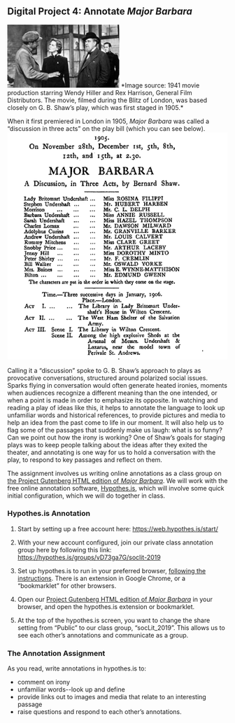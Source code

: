 ## Digital Project 4: Annotate *Major Barbara*

<img src="barbaraDialogue.jpg" alt="Major Barbara in conversation with Bill Walker and Andrew Undershaft" id="mbd"/>
*Image source: 1941 movie production starring Wendy Hiller and Rex Harrison, General Film Distributors. The movie, filmed during the Blitz of London, was based closely on G. B. Shaw’s play, which was first staged in 1905.*

When it first premiered in London in 1905, *Major Barbara* was called a “discussion in three acts” on the play bill (which you can see below).
<img src="MB1905PlayBill.png" alt="December 1905 Play Bill for Major Barbara" id="mbpb"/>

Calling it a “discussion” spoke to G. B. Shaw’s approach to plays as provocative conversations, structured around polarized social issues. Sparks flying in conversation would often generate heated ironies, moments when audiences recognize a different meaning than the one intended, or when a point is made in order to emphasize its opposite. In watching and reading a play of ideas like this, it helps to annotate the language to look up unfamiliar words and historical references, to provide pictures and media to help an idea from the past come to life in our moment. It will also help us to flag some of the passages that suddenly make us laugh: what is so funny? Can we point out how the irony is working? One of Shaw’s goals for staging plays was to keep people talking about the ideas after they exited the theater, and annotating is one way for us to hold a conversation with the play, to respond to key passages and reflect on them. 

The assignment involves us writing online annotations as a class group on [the Project Gutenberg HTML edition of *Major Barbara*](https://www.gutenberg.org/files/3790/3790-h/3790-h.htm). We will work with the free online annotation software, [Hypothes.is](https://web.hypothes.is/), which will involve some quick initial configuration, which we will do together in class.

### Hypothes.is Annotation 
1. Start by setting up a free account here: https://web.hypothes.is/start/

2. With your new account configured, join our private class annotation group here by following this link:  <https://hypothes.is/groups/vD73ga7G/soclit-2019>
3. Set up hypothes.is to run in your preferred browser, [following the instructions](https://web.hypothes.is/start/). There is an extension in Google Chrome, or a “bookmarklet” for other browsers.

4. Open our [Project Gutenberg HTML edition of *Major Barbara*](https://www.gutenberg.org/files/3790/3790-h/3790-h.htm) in your browser, and open the hypothes.is extension or bookmarklet.
5. At the top of the hypothes.is screen, you want to change the share setting from “Public” to our class group, “socLit_2019”. This allows us to see each other’s annotations and communicate as a group. 

### The Annotation Assignment
As you read, write annotations in hypothes.is to:
* comment on irony
* unfamiliar words--look up and define
* provide links out to images and media that relate to an interesting passage
* raise questions and respond to each other’s annotations.








